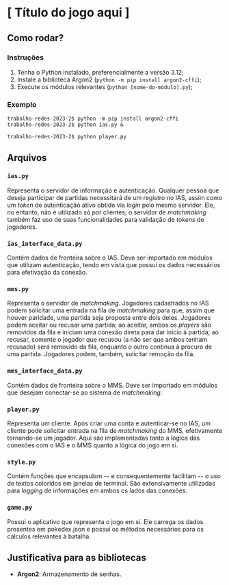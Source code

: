 # [ Título do jogo aqui ]

## Como rodar?

### Instruções

1. Tenha o Python instalado, preferencialmente a versão 3.12;
2. Instale a biblioteca Argon2 (`python -m pip install argon2-cffi`);
3. Execute os módulos relevantes (`python [nome-do-módulo].py`);

### Exemplo

```
trabalho-redes-2023-2$ python -m pip install argon2-cffi
trabalho-redes-2023-2$ python ias.py &

trabalho-redes-2023-2$ python player.py
```

## Arquivos

### `ias.py`

Representa o servidor de informação e autenticação. Qualquer pessoa que deseja participar de partidas necessitará de um registro no IAS, assim como um _token_ de autenticação ativo obtido via _login_ pelo mesmo servidor. Ele, no entanto, não é utilizado só por clientes; o servidor de _matchmaking_ também faz uso de suas funcionalidades para validação de _tokens_ de jogadores.

### `ias_interface_data.py`

Contém dados de fronteira sobre o IAS. Deve ser importado em módulos que utilizam autenticação, tendo em vista que possui os dados necessários para efetivação da conexão.

### `mms.py`

Representa o servidor de _matchmaking_. Jogadores cadastrados no IAS podem solicitar uma entrada na fila de _matchmaking_ para que, assim que houver paridade, uma partida seja proposta entre dois deles. Jogadores podem aceitar ou recusar uma partida; ao aceitar, ambos os _players_ são removidos da fila e iniciam uma conexão direta para dar início à partida; ao recusar, somente o jogador que recusou (a não ser que ambos tenham recusado) será removido da fila, enquanto o outro continua à procura de uma partida. Jogadores podem, também, solicitar remoção da fila.

### `mms_interface_data.py`

Contém dados de fronteira sobre o MMS. Deve ser importado em módulos que desejam conectar-se ao sistema de _matchmaking_.

### `player.py`

Representa um cliente. Após criar uma conta e autenticar-se no IAS, um cliente pode solicitar entrada na fila de _matchmaking_ do MMS, efetivamente tornando-se um jogador. Aqui são implementadas tanto a lógica das conexões com o IAS e o MMS quanto a lógica do jogo em si.

### `style.py`

Contém funções que encapsulam -- e consequentemente facilitam -- o uso de textos coloridos em janelas de terminal. São extensivamente utilizadas para _logging_ de informações em ambos os lados das conexões.

### `game.py`

Possui o aplicativo que representa o jogo em si. Ele carrega os dados presentes em pokedex.json e possui os métodos necessários para os cálculos relevantes à batalha.

## Justificativa para as bibliotecas

- **Argon2**: Armazenamento de senhas.
